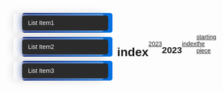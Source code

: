 <style>
/* Add a black background color to the top navigation bar */
.topnav {
  overflow: hidden;
  background-color: #e9e9e9;
}

/* Style the links inside the navigation bar */
.topnav a {
  float: left;
  display: block;
  color: black;
  text-align: center;
  padding: 14px 16px;
  text-decoration: none;
  font-size: 17px;
}

/* Change the color of links on hover */
.topnav a:hover {
  background-color: #ddd;
  color: black;
}

/* Style the "active" element to highlight the current page */
.topnav a.active {
  background-color: #2196F3;
  color: white;
}

/* Style the search box inside the navigation bar */
.topnav input[type=text] {
  float: right;
  padding: 6px;
  border: none;
  margin-top: 8px;
  margin-right: 16px;
  font-size: 17px;
}

/* When the screen is less than 600px wide, stack the links and the search field vertically instead of horizontally */
@media screen and (max-width: 600px) {
  .topnav a, .topnav input[type=text] {
    float: none;
    display: block;
    text-align: left;
    width: 100%;
    margin: 0;
    padding: 14px;
  }
  .topnav input[type=text] {
    border: 1px solid #ccc;
  }
}

@import url("https://fonts.googleapis.com/css2?family=Poppins&display=swap");
* {
    margin: 0;
    padding: 0;
    box-sizing: border-box;
    font-family: "Poppins", sans-serif;
}
body {
    display: flex;
    justify-content: center;
    align-items: center;
    height: 100vh;
}
ul li {
    width: 200px;
    height: 35px;
    display: flex;
    align-items: center;
    margin: 1.5em;
    cursor: pointer;
    padding: 1em;
    background: rgb(43, 43, 43);
    position: relative;
    color: white;
    border-radius: 5px;
}
ul li::before,
ul li::after {
    content: "";
    position: absolute;
    z-index: -1;
    border-radius: 5px;
    width: 105%;
    transition: all 0.4s;
}
ul li::before {
    left: 0%;
    height: 130%;
    background: linear-gradient(to right, #021B79, #0575E6);
}
ul li::after {
    left: -10%;
    height: 120%;
    background: #ffffff56;
    backdrop-filter: blur(10px);
    box-shadow: 0 0 20px rgba(0, 0, 0, 0.164);
}
ul li:hover::before {
    transform: translateX(-2.5%);
}
ul li:hover::after {
    transform: translateX(15%);
}

</style>

<script src="https://ajax.googleapis.com/ajax/libs/jquery/3.7.1/jquery.min.js"></script>
<script src="https://unpkg.com/axios/dist/axios.min.js"></script>

<script>
    
    var SEARCH

    var INDEX

    async function FetchParse(){

  //      var index = await axios.get('index.json')



    }


    function Search(){



    }

</script>

<div class="topnav">
    <a class="active" href="#home">seantywork docs</a>
    <a href="https://github.com/seantywork/">Github</a>
    <input type="text" placeholder="Search..">
</div>

<ul>
    <li>List Item1</li>
    <li>List Item2</li>
    <li>List Item3</li>
</ul>


#

# index

[2023](#2023)

## 2023

[index](#index)

[starting the piece](2023/2023-12-06-starting-the-piece.md)

